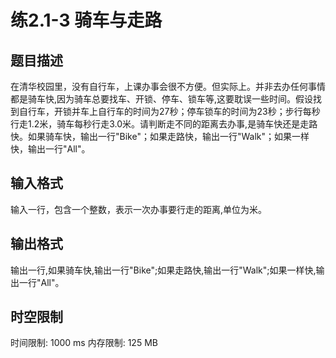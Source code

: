 # 练2.1-3 骑车与走路

## 题目描述

在清华校园里，没有自行车，上课办事会很不方便。但实际上。并非去办任何事情都是骑车快,因为骑车总要找车、开锁、停车、锁车等,这要耽误一些时间。假设找到自行车，开锁并车上自行车的时间为27秒；停车锁车的时间为23秒；步行每秒行走1.2米，骑车每秒行走3.0米。请判断走不同的距离去办事,是骑车快还是走路快。如果骑车快，输出一行"Bike"；如果走路快，输出一行"Walk"；如果一样快，输出一行"All"。

## 输入格式

输入一行，包含一个整数，表示一次办事要行走的距离,单位为米。

## 输出格式

输出一行,如果骑车快,输出一行"Bike";如果走路快,输出一行"Walk";如果一样快,输出一行"All"。

## 时空限制

时间限制: 1000 ms
内存限制: 125 MB
